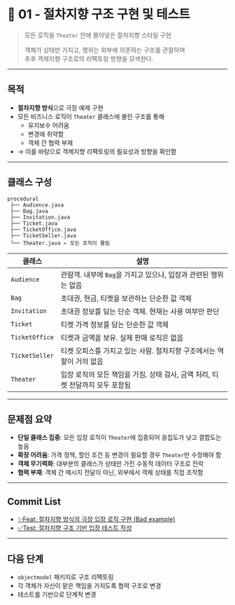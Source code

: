 # 📄 01 - 절차지향 구조 구현 및 테스트

> 모든 로직을 `Theater` 안에 몰아넣은 절차지향 스타일 구현  
> 
> 객체가 상태만 가지고, 행위는 외부에 의존하는 구조를 관찰하며  
> 추후 객체지향 구조로의 리팩토링 방향을 모색한다.

---

## 목적

- **절차지향 방식**으로 극장 예제 구현
- 모든 비즈니스 로직이 `Theater` 클래스에 몰린 구조를 통해
    - 유지보수 어려움
    - 변경에 취약함
    - 객체 간 협력 부재
- → 이를 바탕으로 객체지향 리팩토링의 필요성과 방향을 확인함

---

## 클래스 구성

```
procedural
 ├── Audience.java
 ├── Bag.java
 ├── Invitation.java
 ├── Ticket.java
 ├── TicketOffice.java
 ├── TicketSeller.java
 └── Theater.java ← 모든 로직이 몰림
```

| 클래스            | 설명                                             |
|----------------|------------------------------------------------|
| `Audience`     | 관람객. 내부에 `Bag`을 가지고 있으나, 입장과 관련된 행위는 없음        |
| `Bag`          | 초대권, 현금, 티켓을 보관하는 단순한 값 객체                     |
| `Invitation`   | 초대권 정보를 담는 단순 객체. 현재는 사용 여부만 판단                |
| `Ticket`       | 티켓 가격 정보를 담는 단순한 값 객체                          |
| `TicketOffice` | 티켓과 금액을 보유. 실제 판매 로직은 없음                       |
| `TicketSeller` | 티켓 오피스를 가지고 있는 사람. 절차지향 구조에서는 역할이 거의 없음        |
| `Theater`      | 입장 로직의 모든 책임을 가짐. 상태 검사, 금액 처리, 티켓 전달까지 모두 포함됨 |

---

## 문제점 요약

- **단일 클래스 집중**: 모든 입장 로직이 `Theater`에 집중되어 응집도가 낮고 결합도는 높음
- **확장 어려움**: 가격 정책, 할인 조건 등 변경이 필요할 경우 `Theater`만 수정해야 함
- **객체 무기력화**: 대부분의 클래스가 상태만 가진 수동적 데이터 구조로 전락
- **협력 부재**: 객체 간 메시지 전달이 아닌, 외부에서 객체 상태를 직접 조작함

---

## Commit List
- [✨Feat: 절차지향 방식의 극장 입장 로직 구현 (Bad example)](https://github.com/jane1721/object-theater/commit/53f6f2a)
- [✅Test: 절차지향 구조 기반 입장 테스트 작성](https://github.com/jane1721/object-theater/commit/b5f00ef)

---

## 다음 단계

- `objectmodel` 패키지로 구조 리팩토링
- 각 객체가 자신이 맡은 책임을 가지도록 협력 구조로 변경
- 테스트를 기반으로 단계적 변경
